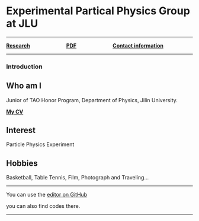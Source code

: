 # Experimental Partical Physics Group at JLU

------



[**Research**](research.md)&emsp;&emsp;&emsp;&emsp;&emsp;&emsp;&emsp;[**PDF**](pdf.md)&emsp;&emsp;&emsp;&emsp;&emsp;&emsp;&emsp;[**Contact information**](information.md)



------



### Introduction
## Who am I
Junior of TAO Honor Program, Department of Physics, Jilin University.

[**My CV**](CV_of_YipuLIAO.pdf)

## Interest
Particle Physics Experiment

## Hobbies
Basketball, Table Tennis, Film, Photograph and Traveling...


------


You can use the [editor on GitHub](https://github.com/liaoyp0615/liaoyp0615.github.io/edit/master/README.md)

you can also find codes there.

------


